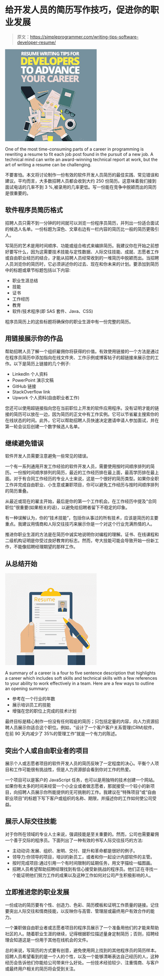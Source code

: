 # 给开发人员的简历写作技巧，促进你的职业发展

> 原文：<https://simpleprogrammer.com/writing-tips-software-developer-resume/>

![](img/dbc66bc91ed6a761f81d7cc0d830db0f.png)

One of the most time-consuming parts of a career in programming is rewriting a resume to fit each job post found in the pursuit of a new job. A technical mind can write an award-winning technical report at work, but the art of writing a resume can be challenging.

不要害怕。本文将讨论制作一份有效的软件开发人员简历的最佳实践、常见错误和建议。平均而言，大多数招聘人员都会收到大约 250 份简历。这意味着我们接到面试电话的几率不到 3 %,被录用的几率更低。写一份能在竞争中脱颖而出的简历是很重要的。

## 软件程序员简历格式

招聘人员只需不到一分钟的时间就可以浏览一份程序员简历，并列出一份适合面试的候选人名单。一份标题为深色、文章右边有一栏内容的简历比一般的简历更吸引人。

写简历的艺术是用时间顺序、功能或组合格式来编排简历。我建议你在开始之前想好要写什么，因为这需要技术技能与定性数据、人际交往技能、成就、志愿者工作或自由职业经历的结合，才能从招聘人员经常收到的一堆简历中脱颖而出。当招聘人员浏览你的简历时，它必须讲述你的过去、现在和你未来的计划。要添加到简历中的标题或章节标题包括以下内容:

*   职业生涯总结
*   技能
*   证书
*   工作经历
*   教育
*   软件/技术程序(即 SAS 套件、Java、CSS)

程序员简历上的这些标题将确保你的职业生涯中有一份完整的简历。

## 用链接展示你的作品

帮助招聘人员了解一个组织雇佣你将获得的价值。有效使用链接的一个方法是通过在程序员简历中添加指向在线文件夹、工作示例或博客帖子的超链接来展示您的工作。以下是简历上链接的几个例子:

*   LinkedIn 个人资料
*   PowerPoint 演示文稿
*   GitHub 链接
*   StackOverflow link
*   Upwork 个人资料(自由职业者工作)

您还可以使用超链接指向您在当前职位上开发的软件应用程序。没有证明才能的链接的简历可以放在一边，因为简历的正文中有工作实例。它可以节省雇主搜索你的在线状态的时间。此外，它可以帮助招聘人员快速决定邀请申请人参加面试，并在第一轮会议后创建一个数字候选人名单。

## 继续避免错误

软件开发人员需要注意避免一些常见的错误。

一个有一系列通用开发工作经验的软件开发人员，需要使用按时间顺序排列的简历。一份按时间顺序排列的简历，最近的工作经历排在最上面，最高学历排在最上面。对于有合同工作经历的专业人士来说，这是一个很好的简历类型。如果你全职工作并完成自由职业、小生意或兼职项目，你可以避免工作经历与按时间顺序排列的简历重叠。

从最近或现在的雇主开始，最后是你的第一个工作机会。在工作经历中提及“合同职位”很重要(如果相关的话)，以避免给招聘者留下不稳定的印象。

有一种误解认为，你的“技术技能”，包括你从事过的所有技术，应该是简历的主要重点。我建议用情商和人际交往技巧来展示你是一个对这个行业充满热情的人。

推进你职业生涯的方法是在简历中诚实地说明你对编程的理解。证书、在线课程和二级机构证明是你受过良好教育的标志。然而，夸大技能可能会导致开始一份新工作，不能像招聘经理期望的那样工作。

## 从总结开始

![](img/0c2d4cabdb720fa756386a2db3f94ded.png)

A summary of a career is a four to five sentence description that highlights a career which includes soft skills and technical skills with a few references to your ability to work effectively in a team. Here are a few ways to outline an opening summary:

*   参考在一个行业的年数
*   展示培训员工的技能
*   增强在您的职位上完成的技术计划

最终目标是精心制作一份没有任何瑕疵的简历；只包括定量的内容，向人力资源招聘人员展示你适合这个职位。例如，“设计了一个客户客户关系管理(CRM)软件，在前 90 天内减少了 35%的管理工作”就是一个有力的陈述。

## 突出个人或自由职业者的项目

展示个人或志愿者项目的软件开发人员的简历反映了一定程度的决心。平衡个人项目和工作可能很有挑战性，但是人力资源部会看到你对工作的热爱。

一个项目可以是客户的 JavaScript 任务，也可以是用独特的技术创建一个网站。如果你有太多的时间来经营一个小企业或者做志愿者，那就接受一个较小的新项目，向招聘人员展示你所能提供的无可挑剔的工作。我建议在“特殊项目”或“自由职业项目”的标题下写下客户或组织的名称、期限，并描述你的工作如何使公司受益。

## 展示人际交往技能

对于你所在领域的专业人士来说，强调技能是至关重要的。然而，公司也需要雇佣一个善于交际的程序员。下面列出了一种有效的书写人际交往技巧的方法:

*   主动动词:发展、组织、发明、交付、提升和革命都是很好的例子。
*   领导力:你领导的项目，培训的新员工，或者和你一起设计内部软件的主管。
*   按时完成项目:通过引用一个有时间限制的延期任务，用文字描绘一幅图画。
*   招聘人员希望帮助招聘经理找到有信心接受新挑战的程序员。他们正在寻找一个能证明他们努力工作的成果以及这种工作如何对公司产生积极影响的人。

## 立即推进您的职业发展

一份成功的简历要有个性、创造力、色彩、简历模板和证明工作质量的链接。记住要突出人际交往和情商技能，以反映你与高管、管理层或最终用户有效合作的能力。

一个兼职做自由职业者或志愿者项目的程序员展示了一个准备用他们的才能来帮助社区的人。随着职业生涯的继续，记得根据职位描述量身定制简历；否则，招聘经理会知道这是一份用于其他在线机会的文件。

总的来说，写简历的方式要有创意，避免使用网上找到的其他程序员的简历样本。招聘人员希望看到的是一个人的个性，以及一个能够清晰表达自己经历的人，这种经历会告诉他们你能给公司带来什么好处。一份技术经验较少、注重情商、与客户或最终用户相关的简历将会受到关注。